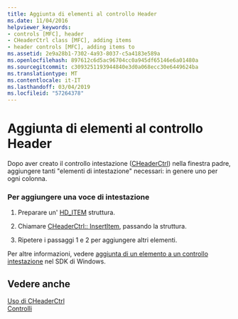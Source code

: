 ```yaml
---
title: Aggiunta di elementi al controllo Header
ms.date: 11/04/2016
helpviewer_keywords:
- controls [MFC], header
- CHeaderCtrl class [MFC], adding items
- header controls [MFC], adding items to
ms.assetid: 2e9a28b1-7302-4a93-8037-c5a4183e589a
ms.openlocfilehash: 897612c6d5ac96704cc0a945df65146e6a01480a
ms.sourcegitcommit: c3093251193944840e3d0a068ecc30e6449624ba
ms.translationtype: MT
ms.contentlocale: it-IT
ms.lasthandoff: 03/04/2019
ms.locfileid: "57264378"
---
```

# <a name="adding-items-to-the-header-control"></a>Aggiunta di elementi al controllo Header

Dopo aver creato il controllo intestazione ([CHeaderCtrl](../mfc/reference/cheaderctrl-class.md)) nella finestra padre, aggiungere tanti "elementi di intestazione" necessari: in genere uno per ogni colonna.

### <a name="to-add-a-header-item"></a>Per aggiungere una voce di intestazione

1. Preparare un' [HD_ITEM](/windows/desktop/api/commctrl/ns-commctrl-_hd_itema) struttura.

1. Chiamare [CHeaderCtrl:: InsertItem](../mfc/reference/cheaderctrl-class.md#insertitem), passando la struttura.

1. Ripetere i passaggi 1 e 2 per aggiungere altri elementi.

Per altre informazioni, vedere [aggiunta di un elemento a un controllo intestazione](/windows/desktop/Controls/header-controls) nel SDK di Windows.

## <a name="see-also"></a>Vedere anche

[Uso di CHeaderCtrl](../mfc/using-cheaderctrl.md)<br/>
[Controlli](../mfc/controls-mfc.md)
